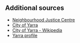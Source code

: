 ## Additional sources
* [Neighbourhood Justice Centre](http://www.neighbourhoodjustice.vic.gov.au)
* [City of Yarra](http://www.yarracity.vic.gov.au/)
* [City of Yarra - Wikipedia](https://en.wikipedia.org/wiki/City_of_Yarra)
* [Yarra profile](http://profile.id.com.au/yarra/home)
